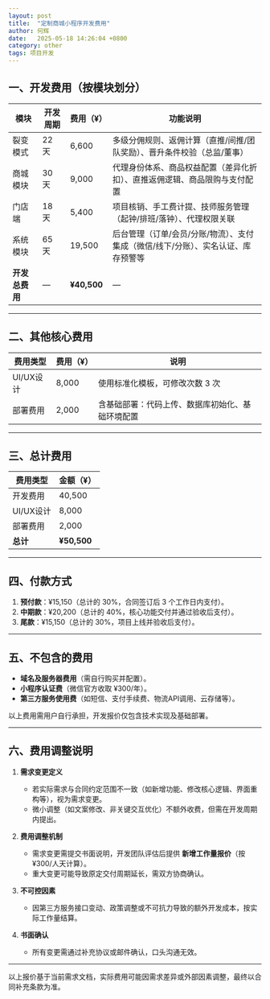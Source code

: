 ```yaml
---
layout: post
title:  "定制商城小程序开发费用"
author: 何辉
date:   2025-05-18 14:26:04 +0800
category: other
tags: 项目开发
---
```


## 一、开发费用（按模块划分）

| **模块**       | **开发周期** | **费用（¥）** | **功能说明**                                                                 |
|----------------|--------------|---------------|------------------------------------------------------------------------------|
| 裂变模式       | 22 天        | 6,600         | 多级分佣规则、返佣计算（直推/间推/团队奖励）、晋升条件校验（总监/董事）      |
| 商城模块       | 30 天        | 9,000         | 代理身份体系、商品权益配置（差异化折扣）、直推返佣逻辑、商品限购与支付配置   |
| 门店端         | 18 天        | 5,400         | 项目核销、手工费计提、技师服务管理（起钟/排班/落钟）、代理权限关联           |
| 系统模块       | 65 天        | 19,500        | 后台管理（订单/会员/分账/物流）、支付集成（微信/线下/分账）、实名认证、库存预警等 |
| **开发总费用** | —            | **¥40,500**   | —                                                                           |

---

## 二、其他核心费用

| **费用类型**   | **费用（¥）** | **说明**                   |
|----------------|---------------|--------------------------|
| UI/UX设计      | 8,000         | 使用标准化模板，可修改次数 3 次  |
| 部署费用       | 2,000         | 含基础部署：代码上传、数据库初始化、基础环境配置 |

---

## 三、总计费用

| **费用类型**   | **金额（¥）** |
|----------------|---------------|
| 开发费用       | 40,500        |
| UI/UX设计      | 8,000         |
| 部署费用       | 2,000         |
| **总计**       | **¥50,500**   |

---

## 四、付款方式

1. **预付款**：¥15,150（总计的 30%，合同签订后 3 个工作日内支付）。
2. **中期款**：¥20,200（总计的 40%，核心功能交付并通过验收后支付）。
3. **尾款**：¥15,150（总计的 30%，项目上线并验收后支付）。

---

## 五、不包含的费用

- **域名及服务器费用**（需自行购买并配置）。
- **小程序认证费**（微信官方收取 ¥300/年）。
- **第三方服务使用费**（如短信、支付手续费、物流API调用、云存储等）。

以上费用需用户自行承担，开发报价仅包含技术实现及基础部署。  

---

## 六、费用调整说明

1. **需求变更定义**  
   - 若实际需求与合同约定范围不一致（如新增功能、修改核心逻辑、界面重构等），视为需求变更。  
   - 微小调整（如文案修改、非关键交互优化）不额外收费，但需在开发周期内提出。  

2. **费用调整机制**  
   - 需求变更需提交书面说明，开发团队评估后提供 **新增工作量报价**（按 ¥300/人天计算）。  
   - 重大变更可能导致原定交付周期延长，需双方协商确认。  

3. **不可控因素**  
   - 因第三方服务接口变动、政策调整或不可抗力导致的额外开发成本，按实际工作量结算。  

4. **书面确认**  
   - 所有变更需通过补充协议或邮件确认，口头沟通无效。  

---

以上报价基于当前需求文档，实际费用可能因需求差异或外部因素调整，最终以合同补充条款为准。  

